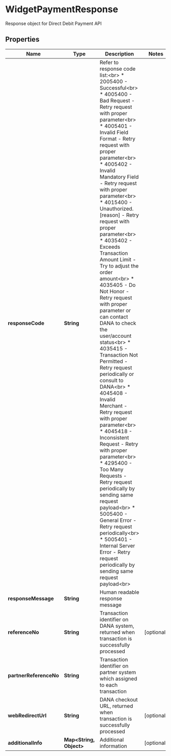 

# WidgetPaymentResponse

Response object for Direct Debit Payment API

## Properties

| Name | Type | Description | Notes |
|------------ | ------------- | ------------- | -------------|
|**responseCode** | **String** | Refer to response code list:&lt;br&gt; * 2005400 - Successful&lt;br&gt; * 4005400 - Bad Request - Retry request with proper parameter&lt;br&gt; * 4005401 - Invalid Field Format - Retry request with proper parameter&lt;br&gt; * 4005402 - Invalid Mandatory Field - Retry request with proper parameter&lt;br&gt; * 4015400 - Unauthorized. [reason] - Retry request with proper parameter&lt;br&gt; * 4035402 - Exceeds Transaction Amount Limit - Try to adjust the order amount&lt;br&gt; * 4035405 - Do Not Honor - Retry request with proper parameter or can contact DANA to check the user/account status&lt;br&gt; * 4035415 - Transaction Not Permitted - Retry request periodically or consult to DANA&lt;br&gt; * 4045408 - Invalid Merchant - Retry request with proper parameter&lt;br&gt; * 4045418 - Inconsistent Request - Retry with proper parameter&lt;br&gt; * 4295400 - Too Many Requests - Retry request periodically by sending same request payload&lt;br&gt; * 5005400 - General Error - Retry request periodically&lt;br&gt; * 5005401 - Internal Server Error - Retry request periodically by sending same request payload&lt;br&gt;  |  |
|**responseMessage** | **String** | Human readable response message |  |
|**referenceNo** | **String** | Transaction identifier on DANA system, returned when transaction is successfully processed |  [optional] |
|**partnerReferenceNo** | **String** | Transaction identifier on partner system which assigned to each transaction |  |
|**webRedirectUrl** | **String** | DANA checkout URL, returned when transaction is successfully processed |  [optional] |
|**additionalInfo** | **Map&lt;String, Object&gt;** | Additional information |  [optional] |



